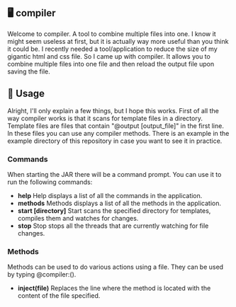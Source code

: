 ## 🖥️ compiler
Welcome to compiler. A tool to combine multiple files into one. I know it might seem useless at first, but it is actually way more useful than you think it could be. I recently needed a tool/application to reduce the size of my gigantic html and css file. So I came up with compiler. It allows you to combine multiple files into one file and then reload the output file upon saving the file.

## 📰 Usage
Alright, I'll only explain a few things, but I hope this works. First of all the way compiler works is that it scans for template files in a directory. Template files are files that contain "@output [output_file]" in the first line. In these files you can use any compiler methods. There is an example in the example directory of this repository in case you want to see it in practice.

### Commands
When starting the JAR there will be a command prompt. You can use it to run the following commands:
- **help** Help displays a list of all the commands in the application.
- **methods** Methods displays a list of all the methods in the application.
- **start [directory]** Start scans the specified directory for templates, compiles them and watches for changes.
- **stop** Stop stops all the threads that are currently watching for file changes.

### Methods
Methods can be used to do various actions using a file. They can be used by typing @compiler:<method name>(<arguments>).
- **inject(file)** Replaces the line where the method is located with the content of the file specified.
